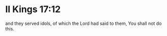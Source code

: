 # II Kings 17:12

and they served idols, of which the Lord had said to them, You shall not do this.
